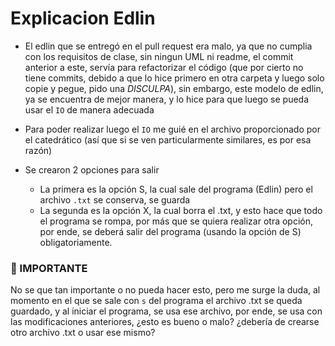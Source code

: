 # Explicacion Edlin

- El edlin que se entregó en el pull request era malo, ya que no cumplia con los requisitos de clase, sin ningun UML ni readme, el commit anterior a este, servía para refactorizar el código (que por cierto no tiene commits, debido a que lo hice primero en otra carpeta y luego solo copie y pegue, pido una _DISCULPA_), sin embargo, este modelo de edlin, ya se encuentra de mejor manera, y lo hice para que luego se pueda usar el `IO` de manera adecuada

- Para poder realizar luego el `IO` me guié en el archivo proporcionado por el catedrático (así que si se ven particularmente similares, es por esa razón)

- Se crearon 2 opciones para salir
  - La primera es la opción S, la cual sale del programa (Edlin) pero el archivo `.txt` se conserva, se guarda
  - La segunda es la opción X, la cual borra el .txt, y esto hace que todo el programa se rompa, por más que se quiera realizar otra opción, por ende, se deberá salir del programa (usando la opción de S) obligatoriamente.

### 🚨 IMPORTANTE

No se que tan importante o no pueda hacer esto, pero me surge la duda, al momento en el que se sale con `s` del programa el archivo .txt se queda guardado, y al iniciar el programa, se usa ese archivo, por ende, se usa con las modificaciones anteriores, ¿esto es bueno o malo? ¿debería de crearse otro archivo .txt o usar ese mismo?
